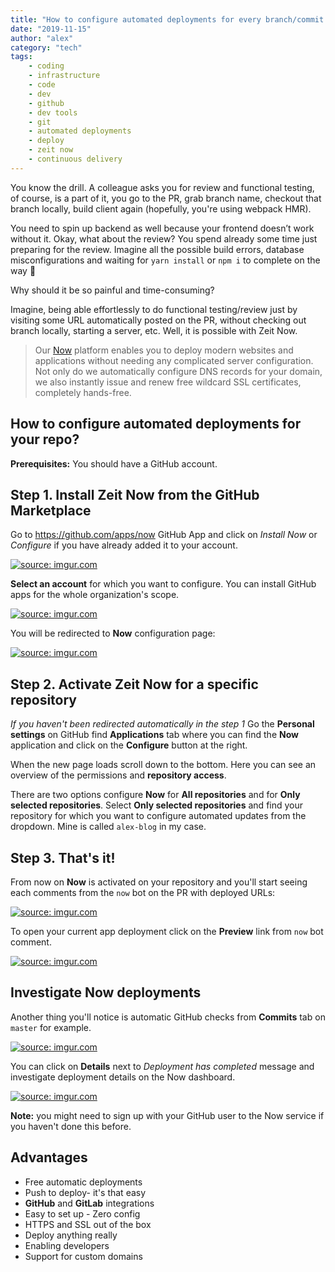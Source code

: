 ```yaml
---
title: "How to configure automated deployments for every branch/commit with Zeit now"
date: "2019-11-15"
author: "alex"
category: "tech"
tags:
    - coding
    - infrastructure
    - code
    - dev
    - github
    - dev tools
    - git
    - automated deployments
    - deploy
    - zeit now
    - continuous delivery
---
```


You know the drill. A colleague asks you for review and functional testing, of course, is a part of it, you go to the PR, grab branch name, checkout that branch locally, build client again (hopefully, you're using webpack HMR).

You need to spin up backend as well because your frontend doesn’t work without it. Okay, what about the review? You spend already some time just preparing for the review.
Imagine all the possible build errors, database misconfigurations and waiting for `yarn install` or `npm i` to complete on the way 🙈

Why should it be so painful and time-consuming?

Imagine, being able effortlessly to do functional testing/review just by visiting some URL automatically posted on the PR, without checking out branch locally, starting a server, etc. Well, it is possible with Zeit Now.

> Our [Now](https://zeit.co/home) platform enables you to deploy modern websites and applications without needing any complicated server configuration. Not only do we automatically configure DNS records for your domain, we also instantly issue and renew free wildcard SSL certificates, completely hands-free.

## How to configure automated deployments for your repo?

**Prerequisites:** You should have a GitHub account.

## Step 1. Install Zeit Now from the GitHub Marketplace

Go to https://github.com/apps/now GitHub App and click on _Install Now_ or _Configure_ if you have already added it to your account.

<a href="https://imgur.com/IFRGsJ8"><img src="https://i.imgur.com/IFRGsJ8.png" title="source: imgur.com" /></a>

**Select an account** for which you want to configure. You can install GitHub apps for the whole organization's scope.

<a href="https://imgur.com/xrZ1wJ7"><img src="https://i.imgur.com/xrZ1wJ7.png" title="source: imgur.com" /></a>

You will be redirected to **Now** configuration page:

<a href="https://imgur.com/She0YBQ"><img src="https://i.imgur.com/She0YBQ.png" title="source: imgur.com" /></a>

## Step 2. Activate Zeit Now for a specific repository

_If you haven't been redirected automatically in the step 1_
Go the **Personal settings** on GitHub find **Applications** tab where you can find the **Now** application and click on the **Configure** button at the right.

When the new page loads scroll down to the bottom. Here you can see an overview of the permissions and **repository access**.

There are two options configure **Now** for **All repositories** and for **Only selected repositories**. Select **Only selected repositories** and find your repository for which you want to configure automated updates from the dropdown. Mine is called `alex-blog` in my case.

## Step 3. That's it!

From now on **Now** is activated on your repository and you'll start seeing each comments from the `now` bot on the PR with deployed URLs:

<a href="https://imgur.com/fhcqON0"><img src="https://i.imgur.com/fhcqON0.png" title="source: imgur.com" /></a>

To open your current app deployment click on the **Preview** link from `now` bot comment.

<a href="https://imgur.com/62j2qhQ"><img src="https://i.imgur.com/62j2qhQ.png" title="source: imgur.com" /></a>

## Investigate Now deployments

Another thing you'll notice is automatic GitHub checks from **Commits** tab on `master` for example.

<a href="https://imgur.com/vXJKkGN"><img src="https://i.imgur.com/vXJKkGN.png" title="source: imgur.com" /></a>

You can click on **Details** next to _Deployment has completed_ message and investigate deployment details on the Now dashboard.

<a href="https://imgur.com/POPRJzC"><img src="https://i.imgur.com/POPRJzC.png" title="source: imgur.com" /></a>

**Note:** you might need to sign up with your GitHub user to the Now service if you haven't done this before.

## Advantages

* Free automatic deployments
* Push to deploy- it's that easy
* **GitHub** and **GitLab** integrations
* Easy to set up - Zero config
* HTTPS and SSL out of the box
* Deploy anything really
* Enabling developers
* Support for custom domains
